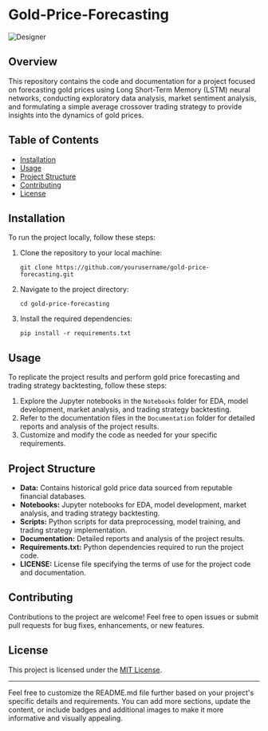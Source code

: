 # Gold-Price-Forecasting
![Designer](https://github.com/ansh90378/Gold-Price-Forecasting/assets/78586456/7daf9a91-54e0-4e4c-b4b2-b510c0285789)

## Overview
This repository contains the code and documentation for a project focused on forecasting gold prices using Long Short-Term Memory (LSTM) neural networks, conducting exploratory data analysis, market sentiment analysis, and formulating a simple average crossover trading strategy to provide insights into the dynamics of gold prices.

## Table of Contents
- [Installation](#installation)
- [Usage](#usage)
- [Project Structure](#project-structure)
- [Contributing](#contributing)
- [License](#license)

## Installation
To run the project locally, follow these steps:

1. Clone the repository to your local machine:
   ```
   git clone https://github.com/yourusername/gold-price-forecasting.git
   ```
2. Navigate to the project directory:
   ```
   cd gold-price-forecasting
   ```
3. Install the required dependencies:
   ```
   pip install -r requirements.txt
   ```

## Usage
To replicate the project results and perform gold price forecasting and trading strategy backtesting, follow these steps:

1. Explore the Jupyter notebooks in the `Notebooks` folder for EDA, model development, market analysis, and trading strategy backtesting.
2. Refer to the documentation files in the `Documentation` folder for detailed reports and analysis of the project results.
3. Customize and modify the code as needed for your specific requirements.

## Project Structure
- **Data:** Contains historical gold price data sourced from reputable financial databases.
- **Notebooks:** Jupyter notebooks for EDA, model development, market analysis, and trading strategy backtesting.
- **Scripts:** Python scripts for data preprocessing, model training, and trading strategy implementation.
- **Documentation:** Detailed reports and analysis of the project results.
- **Requirements.txt:** Python dependencies required to run the project code.
- **LICENSE:** License file specifying the terms of use for the project code and documentation.

## Contributing
Contributions to the project are welcome! Feel free to open issues or submit pull requests for bug fixes, enhancements, or new features.

## License
This project is licensed under the [MIT License](LICENSE).

---

Feel free to customize the README.md file further based on your project's specific details and requirements. You can add more sections, update the content, or include badges and additional images to make it more informative and visually appealing.
